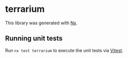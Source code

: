 # terrarium

This library was generated with [Nx](https://nx.dev).

## Running unit tests

Run `nx test terrarium` to execute the unit tests via [Vitest](https://vitest.dev/).
